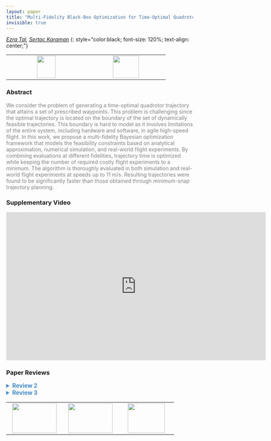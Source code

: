 ```yaml
---
layout: paper
title: "Multi-Fidelity Black-Box Optimization for Time-Optimal Quadrotor Maneuvers"
invisible: true
---
```

*[Ezra Tal](http://www.ezratal.net), [Sertac Karaman](http://karaman.mit.edu)*
{: style="color:black; font-size: 120%; text-align: center;"}

<table width="20%"> <tr>
<td style="width: 20%; text-align: center;"><a href="http://www.roboticsproceedings.org/rss16/p032.pdf"><img src="{{ site.baseurl }}/images/paper_link.png"
width = "50"  height = "60"/> </a> </td>

<td style="width: 20%; text-align: center;"><a href="nan"><img src="{{ site.baseurl }}/images/pheedloop_link.png"
width = "70"  height = "60"/> </a> </td>

</tr></table>

### Abstract
<html><p style="color:gray; font-size: 100%; text-align: justified;">
We consider the problem of generating a time-optimal quadrotor trajectory that attains a set of prescribed waypoints. This problem is challenging since the optimal trajectory is located on the boundary of the set of dynamically feasible trajectories. This boundary is hard to model as it involves limitations of the entire system, including hardware and software, in agile high-speed flight. In this work, we propose a multi-fidelity Bayesian optimization framework that models the feasibility constraints based on analytical approximation, numerical simulation, and real-world flight experiments. By combining evaluations at different fidelities, trajectory time is optimized while keeping the number of required costly flight experiments to a minimum. The algorithm is thoroughly evaluated in both simulation and real-world flight experiments at speeds up to 11 m/s. Resulting trajectories were found to be significantly faster than those obtained through minimum-snap trajectory planning.
</p></html>

### Supplementary Video
<iframe width="700" height="400" src="https://www.youtube.com/embed/igwULi_H1Kg " frameborder="0" allow="accelerometer; autoplay; encrypted-media; gyroscope; picture-in-picture" allowfullscreen></iframe>

### Paper Reviews
<details><summary style="font-size:110%; color:#438BCA; cursor: pointer;"><b> Review 2</b></summary>
<p style="color:gray; font-size: 100%; text-align: justified; white-space: pre-line">
Here are a few comments below that may help further improve the paper.

I - Approach and presentation
- The statement 'optimal trajectory is found at boundary of the set of feasible trajectories' doesn't have a reference. I am not sure this is true in general, but even in some specific context an intuitive example or a reference is necessary.
- The first time \alpha appears it is refereed to as the acquisition function. Some more explanation as to what is an acquisition function would benefit readability for a wider audience.
- There is some ambiguity in the overall approach as to what happens online vs offline. Is the approach augmenting the dataset to do incremental learning in an online setting or is the model learned batch style and then deployed to find trajectories, for example, for the real robot. If there is incremental learning is the variational inference performed every time a new data point is added?
- There are a lot of variables and I found myself often going back and forth trying to find their definition. Sometimes the notation maybe inconsistent, for example, l has superscripts and subscripts and have been used interchangeably or their distinction wasn't made clear.
- Trajectory plots are hard to interpret. For instance, Fig 3 is quite small and the distinction in color is hard to see to understand the altitude. Maybe a perspective 3D view would be more helpful or the trajectory with the quadrotor on it at waypoints in various orientations would help ground it.

II - On experiments and practical details
- Going back to the online vs offline ambiguity is it unclear if the learned model is deployed in settings similar to the training data i.e. the boundaries between training and testing is unclear. Given this, how well does the method generalize to problems it has not seen before?
- Result in IVA referring to Fig. 2 is 2%. Maybe this is a typo and it is closer to 20%?
- In Fig. 4 the lower bound on improvement is about 5%. Why was the improvement significantly less here? Any way to know how improvement relates to the problem defined by the desired set of waypoints?
- What were the computational times of the approach?
- It wasn't clear how someone would choose the fidelity levels or even define how many are needed for an application. Also how does the approach scale with increasing number of fidelity classes.

III - Limitations
The authors should consider adding a limitations section where the following could be discussed:
- Is the approach real-time or is the trajectory computed offline and then followed by tracking?
- How is state uncertainty handled?
- How would obstacles be handled?
- The real world flights show the quadrotor moving through free space, how is the tolerance to the desired waypoint verified? With respect to the drone racing challenges mentioned in the introduction typically the quadrotors are required to pass through a set of floating gates.
</p> </details>

<details><summary style="font-size:110%; color:#438BCA; cursor: pointer;"><b> Review 3</b></summary>
<p style="color:gray; font-size: 100%; text-align: justified; white-space: pre-line">
Overall, the paper exposes clearly its objective. It is well written and the contribution is relevant. 
My first point is that it could make a better job a motivating the need to reach exactly the optimum (there are plenty of good reasons for this,
but they are not mentioned here).

My second point is that the paper lacks an important discussion about the cases where the feasibility constraints are wrongly approximated.
In such cases the consequences would of course be rather dramatic, and it seems important to obtain some estimation of how likely this is to occur
with respect to formulation (6).
This brings back to the question of "do we really want the optimum" for uncertain hardware control ? 
I am not saying that identifying the feasibility constraint is not relevant, but the study should somehow discuss how confident the information is.

</p> </details>

<table width="100%"><tr><td style="width: 30%; text-align: center;"><a href="{{ site.baseurl }}/program/papers/31"> <img src="{{ site.baseurl }}/images/previous_icon.png" width = "120"  height = "80"/> </a> </td>

<td style="width: 30%; text-align: center;"><a href="{{ site.baseurl }}/program/papers"> <img src="{{ site.baseurl }}/images/overview_icon.png" width = "120"  height = "80"/> </a> </td> 

<td style="width: 30%; text-align: center;"><a href="{{ site.baseurl }}/program/papers/33"> <img src="{{ site.baseurl }}/images/next_icon.png" width = "100"  height = "80"/> </a> </td> 

</tr></table>

